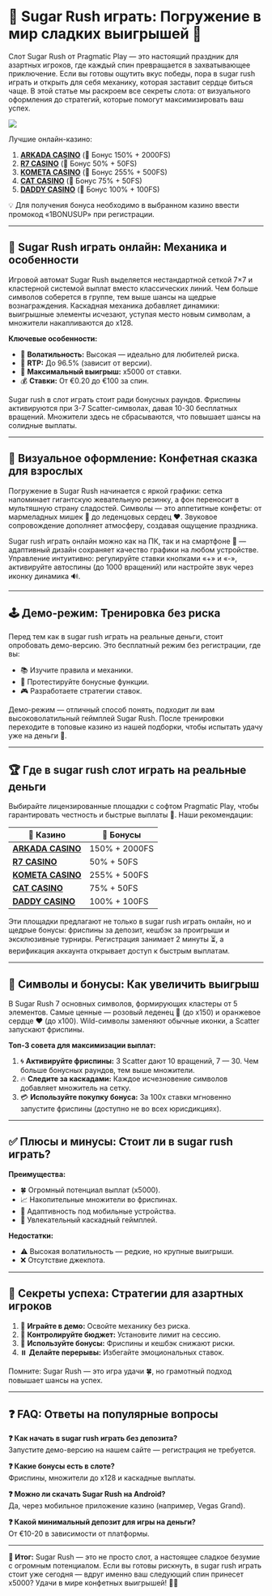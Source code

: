 

# 🍭 Sugar Rush играть: Погружение в мир сладких выигрышей 🎰  

Слот Sugar Rush от Pragmatic Play — это настоящий праздник для азартных игроков, где каждый спин превращается в захватывающее приключение. Если вы готовы ощутить вкус победы, пора в sugar rush играть и открыть для себя механику, которая заставит сердце биться чаще. В этой статье мы раскроем все секреты слота: от визуального оформления до стратегий, которые помогут максимизировать ваш успех.  



[![](https://i.ibb.co/VcrZHLtM/image.jpg)](https://clck.ru/3Hr27o)

Лучшие онлайн-казино:

1. **[ARKADA CASINO](https://clck.ru/3Hr27o "ARKADA CASINO")** (🎁 Бонус 150% + 2000FS)
2. **[R7 CASINO](https://clck.ru/3HsT58 "R7 CASINO")** (🎁 Бонус 50% + 50FS)
3. **[KOMETA CASINO](https://clck.ru/3JHf2X "KOMETA CASINO")** (🎁 Бонус 255% + 500FS)
4. **[CAT CASINO](https://clck.ru/3HsTGi "CAT CASINO")** (🎁 Бонус 75% + 50FS)
5. **[DADDY CASINO](https://clck.ru/3HsTSj "DADDY CASINO")** (🎁 Бонус 100% + 100FS)

💡 Для получения бонуса необходимо в выбранном казино ввести промокод «1BONUSUP» при регистрации.

---

## 🍬 Sugar Rush играть онлайн: Механика и особенности  

Игровой автомат Sugar Rush выделяется нестандартной сеткой 7×7 и кластерной системой выплат вместо классических линий. Чем больше символов соберется в группе, тем выше шансы на щедрые вознаграждения. Каскадная механика добавляет динамики: выигрышные элементы исчезают, уступая место новым символам, а множители накапливаются до x128.  

**Ключевые особенности:**  
- 🎯 **Волатильность:** Высокая — идеально для любителей риска.  
- 💎 **RTP:** До 96.5% (зависит от версии).  
- 🚀 **Максимальный выигрыш:** x5000 от ставки.  
- 💰 **Ставки:** От €0.20 до €100 за спин.  

Sugar rush в слот играть стоит ради бонусных раундов. Фриспины активируются при 3-7 Scatter-символах, давая 10-30 бесплатных вращений. Множители здесь не сбрасываются, что повышает шансы на солидные выплаты.  

---

## 🎨 Визуальное оформление: Конфетная сказка для взрослых  

Погружение в Sugar Rush начинается с яркой графики: сетка напоминает гигантскую жевательную резинку, а фон переносит в мультяшную страну сладостей. Символы — это аппетитные конфеты: от мармеладных мишек 🧸 до леденцовых сердец ❤️. Звуковое сопровождение дополняет атмосферу, создавая ощущение праздника.  

Sugar rush играть онлайн можно как на ПК, так и на смартфоне 📱 — адаптивный дизайн сохраняет качество графики на любом устройстве. Управление интуитивно: регулируйте ставки кнопками «+» и «-», активируйте автоспины (до 1000 вращений) или настройте звук через иконку динамика 🔊.  

---

## 🕹️ Демо-режим: Тренировка без риска  

Перед тем как в sugar rush играть на реальные деньги, стоит опробовать демо-версию. Это бесплатный режим без регистрации, где вы:  
- 📚 Изучите правила и механики.  
- 🧪 Протестируйте бонусные функции.  
- 🎮 Разработаете стратегии ставок.  

Демо-режим — отличный способ понять, подходит ли вам высоковолатильный геймплей Sugar Rush. После тренировки переходите в топовые казино из нашей подборки, чтобы испытать удачу уже на деньги 💸.  

---

## 🏆 Где в sugar rush слот играть на реальные деньги  

Выбирайте лицензированные площадки с софтом Pragmatic Play, чтобы гарантировать честность и быстрые выплаты 💯. Наши рекомендации:  

| 🎰 **Казино**          | 🎁 **Бонусы**                    |  
|-----------------------|---------------------------------|  
| **[ARKADA CASINO](https://clck.ru/3Hr27o)** | 150% + 2000FS                  |  
| **[R7 CASINO](https://clck.ru/3HsT58)**     | 50% + 50FS                     |  
| **[KOMETA CASINO](https://clck.ru/3JHf2X)** | 255% + 500FS                   |  
| **[CAT CASINO](https://clck.ru/3HsTGi)**    | 75% + 50FS                     |  
| **[DADDY CASINO](https://clck.ru/3HsTSj)**  | 100% + 100FS                   |  

Эти площадки предлагают не только в sugar rush играть онлайн, но и щедрые бонусы: фриспины за депозит, кешбэк за проигрыши и эксклюзивные турниры. Регистрация занимает 2 минуты ⏳, а верификация аккаунта открывает доступ к быстрым выплатам.  

---

## 🎲 Символы и бонусы: Как увеличить выигрыш  

В Sugar Rush 7 основных символов, формирующих кластеры от 5 элементов. Самые ценные — розовый леденец 🍭 (до x150) и оранжевое сердце ❤️ (до x100). Wild-символы заменяют обычные иконки, а Scatter запускают фриспины.  

**Топ-3 совета для максимизации выплат:**  
1. 🌀 **Активируйте фриспины:** 3 Scatter дают 10 вращений, 7 — 30. Чем больше бонусных раундов, тем выше множители.  
2. 🔥 **Следите за каскадами:** Каждое исчезновение символов добавляет множитель на сетку.  
3. 💳 **Используйте покупку бонуса:** За 100x ставки мгновенно запустите фриспины (доступно не во всех юрисдикциях).  

---

## ✅ Плюсы и минусы: Стоит ли в sugar rush играть?  

**Преимущества:**  
- 🍀 Огромный потенциал выплат (x5000).  
- 📈 Накопительные множители во фриспинах.  
- 📱 Адаптивность под мобильные устройства.  
- 🎉 Увлекательный каскадный геймплей.  

**Недостатки:**  
- ⚠️ Высокая волатильность — редкие, но крупные выигрыши.  
- ❌ Отсутствие джекпота.  

---

## 🧠 Секреты успеха: Стратегии для азартных игроков  

1. 🎯 **Играйте в демо:** Освойте механику без риска.  
2. 💸 **Контролируйте бюджет:** Установите лимит на сессию.  
3. 🎁 **Используйте бонусы:** Фриспины и кешбэк снижают риски.  
4. ⏸️ **Делайте перерывы:** Избегайте эмоциональных ставок.  

Помните: Sugar Rush — это игра удачи 🍀, но грамотный подход повышает шансы на успех.  

---

## ❓ FAQ: Ответы на популярные вопросы  

**❓ Как начать в sugar rush играть без депозита?**  
Запустите демо-версию на нашем сайте — регистрация не требуется.  

**❓ Какие бонусы есть в слоте?**  
Фриспины, множители до x128 и каскадные выплаты.  

**❓ Можно ли скачать Sugar Rush на Android?**  
Да, через мобильное приложение казино (например, Vegas Grand).  

**❓ Какой минимальный депозит для игры на деньги?**  
От €10-20 в зависимости от платформы.  

---

**🎉 Итог:** Sugar Rush — это не просто слот, а настоящее сладкое безумие с огромным потенциалом. Если вы готовы рискнуть, в sugar rush играть стоит уже сегодня — вдруг именно ваш следующий спин принесет x5000? Удачи в мире конфетных выигрышей! 🍬🎰  
